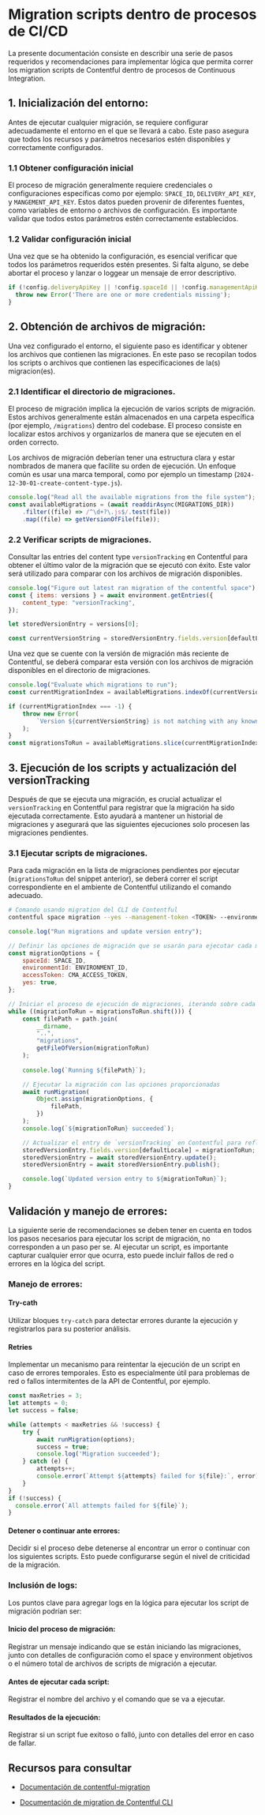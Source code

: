 # Migration scripts dentro de procesos de CI/CD

La presente documentación consiste en describir una serie de pasos requeridos y recomendaciones para implementar lógica que permita correr los migration scripts de Contentful dentro de procesos de Continuous Integration.

## 1. Inicialización del entorno:

Antes de ejecutar cualquier migración, se requiere configurar adecuadamente el entorno en el que se llevará a cabo. Este paso asegura que todos los recursos y parámetros necesarios estén disponibles y correctamente configurados.

### 1.1 Obtener configuración inicial

El proceso de migración generalmente requiere credenciales o configuraciones específicas como por ejemplo: `SPACE_ID`, `DELIVERY_API_KEY`, y `MANGEMENT_API_KEY`. Estos datos pueden provenir de diferentes fuentes, como variables de entorno o archivos de configuración. Es importante validar que todos estos parámetros estén correctamente establecidos.

### 1.2 Validar configuración inicial

Una vez que se ha obtenido la configuración, es esencial verificar que todos los parámetros requeridos estén presentes. Si falta alguno, se debe abortar el proceso y lanzar o loggear un mensaje de error descriptivo.

```js
if (!config.deliveryApiKey || !config.spaceId || !config.managementApiKey) {
  throw new Error('There are one or more credentials missing');
}
```

## 2. Obtención de archivos de migración:

Una vez configurado el entorno, el siguiente paso es identificar y obtener los archivos que contienen las migraciones. En este paso se recopilan todos los scripts o archivos que contienen las especificaciones de la(s) migracion(es).

### 2.1 Identificar el directorio de migraciones.

El proceso de migración implica la ejecución de varios scripts de migración. Estos archivos generalmente están almacenados en una carpeta específica (por ejemplo, `/migrations`) dentro del codebase. El proceso consiste en localizar estos archivos y organizarlos de manera que se ejecuten en el orden correcto.

Los archivos de migración deberían tener una estructura clara y estar nombrados de manera que facilite su orden de ejecución. Un enfoque común es usar una marca temporal, como por ejemplo un timestamp (`2024-12-30-01-create-content-type.js`).

```js
console.log("Read all the available migrations from the file system");
const availableMigrations = (await readdirAsync(MIGRATIONS_DIR))
    .filter((file) => /^\d+?\.js$/.test(file))
    .map((file) => getVersionOfFile(file));
```

### 2.2 Verificar scripts de migraciones.

Consultar las entries  del content type `versionTracking` en Contentful para obtener el último valor de la migración que se ejecutó con éxito. Este valor será utilizado para comparar con los archivos de migración disponibles.

```js
console.log("Figure out latest ran migration of the contentful space");
const { items: versions } = await environment.getEntries({
    content_type: "versionTracking",
});

let storedVersionEntry = versions[0];

const currentVersionString = storedVersionEntry.fields.version[defaultLocale];
```

Una vez que se cuente con la versión de migración más reciente de Contentful, se deberá comparar esta versión con los archivos de migración disponibles en el directorio de migraciones.

```js
console.log("Evaluate which migrations to run");
const currentMigrationIndex = availableMigrations.indexOf(currentVersionString);

if (currentMigrationIndex === -1) {
    throw new Error(
        `Version ${currentVersionString} is not matching with any known migration`
    );
}
const migrationsToRun = availableMigrations.slice(currentMigrationIndex + 1);
```

## 3. Ejecución de los scripts y actualización del versionTracking

Después de que se ejecuta una migración, es crucial actualizar el `versionTracking` en Contentful para registrar que la migración ha sido ejecutada correctamente. Esto ayudará a mantener un historial de migraciones y asegurará que las siguientes ejecuciones solo procesen las migraciones pendientes.

### 3.1 Ejecutar scripts de migraciones.

Para cada migración en la lista de migraciones pendientes por ejecutar (`migrationsToRun` del snippet anterior), se deberá correr el script correspondiente en el ambiente de Contentful utilizando el comando adecuado.

```bash
# Comando usando migration del CLI de Contentful
contentful space migration --yes --management-token <TOKEN> --environment-id <ENVIRONMENT> ./migrations/<FILE>
```

```js
console.log("Run migrations and update version entry");

// Definir las opciones de migración que se usarán para ejecutar cada migración.
const migrationOptions = {
    spaceId: SPACE_ID,
    environmentId: ENVIRONMENT_ID,
    accessToken: CMA_ACCESS_TOKEN,
    yes: true,
};

// Iniciar el proceso de ejecución de migraciones, iterando sobre cada migración pendiente en la lista `migrationsToRun`
while ((migrationToRun = migrationsToRun.shift())) {
    const filePath = path.join(
        __dirname,
        "..",
        "migrations",
        getFileOfVersion(migrationToRun)
    );
    
    console.log(`Running ${filePath}`);

    // Ejecutar la migración con las opciones proporcionadas
    await runMigration(
        Object.assign(migrationOptions, {
            filePath,
        })
    );
    console.log(`${migrationToRun} succeeded`);

    // Actualizar el entry de `versionTracking` en Contentful para reflejar que esta migración ha sido ejecutada.
    storedVersionEntry.fields.version[defaultLocale] = migrationToRun;
    storedVersionEntry = await storedVersionEntry.update();
    storedVersionEntry = await storedVersionEntry.publish();

    console.log(`Updated version entry to ${migrationToRun}`);
}
```


## Validación y manejo de errores:

La siguiente serie de recomendaciones se deben tener en cuenta en todos los pasos necesarios para ejecutar los script de migración, no corresponden a un paso per se. Al ejecutar un script, es importante capturar cualquier error que ocurra, esto puede incluir fallos de red o errores en la lógica del script.

### Manejo de errores:

#### Try-cath
Utilizar bloques `try-catch` para detectar errores durante la ejecución y registrarlos para su posterior análisis.

#### Retries
Implementar un mecanismo para reintentar la ejecución de un script en caso de errores temporales. Esto es especialmente útil para problemas de red o fallos intermitentes de la API de Contentful, por ejemplo.

```js
const maxRetries = 3;
let attempts = 0;
let success = false;

while (attempts < maxRetries && !success) {
    try {
        await runMigration(options);
        success = true;
        console.log('Migration succeeded');
    } catch (e) {
        attempts++;
        console.error(`Attempt ${attempts} failed for ${file}:`, error);
    }
}
if (!success) {
  console.error(`All attempts failed for ${file}`);
}
```

#### Detener o continuar ante errores:
Decidir si el proceso debe detenerse al encontrar un error o continuar con los siguientes scripts. Esto puede configurarse según el nivel de criticidad de la migración.

### Inclusión de logs:

Los puntos clave para agregar logs en la lógica para ejecutar los script de migración podrían ser:

#### Inicio del proceso de migración:
Registrar un mensaje indicando que se están iniciando las migraciones, junto con detalles de configuración como el space y environment objetivos o el número total de archivos de scripts de migración a ejecutar.

#### Antes de ejecutar cada script:
Registrar el nombre del archivo y el comando que se va a ejecutar.

#### Resultados de la ejecución:
Registrar si un script fue exitoso o falló, junto con detalles del error en caso de fallar.

## Recursos para consultar

* [Documentación de contentful-migration](https://github.com/contentful/contentful-migration/blob/main/README.md#reference-documentation)

* [Documentación de migration de Contentful CLI](https://github.com/contentful/contentful-cli/blob/main/docs/space/migration/README.md)